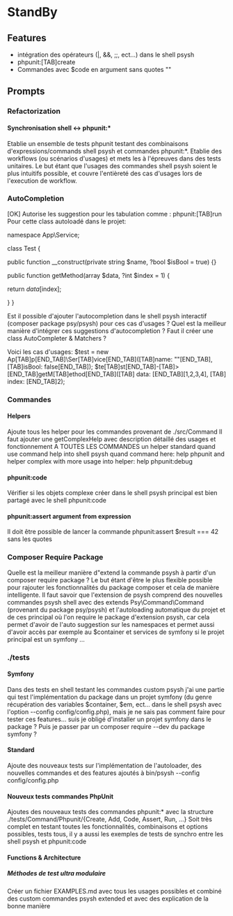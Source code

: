# StandBy
## Features
- intégration des opérateurs (|, &&, ;;, ect...) dans le shell psysh
- phpunit:[TAB]create
- Commandes avec $code en argument sans quotes ""
## Prompts
### Refactorization
#### Synchronisation shell <-> phpunit:*
Etablie un ensemble de tests phpunit testant des combinaisons d'expressions/commands shell psysh et commandes phpunit:*. Etablie des workflows (ou scénarios d'usages) et mets les à l'épreuves dans des tests unitaires. Le but étant que l'usages des commandes shell psysh soient le plus intuitifs possible, et couvre l'entièreté des cas d'usages lors de l'execution de workflow.
### AutoCompletion
[OK] Autorise les suggestion pour les tabulation comme : phpunit:[TAB]run
Pour cette class autoloadé dans le projet:

namespace App\Service;

class Test {

public function __construct(private string $name, ?bool $isBool = true) {}

public function getMethod(array $data, ?int $index = 1) {

return $data[$index];

 }
}

Est il possible d'ajouter l'autocompletion dans le shell psysh interactif (composer package psy/psysh) pour ces cas d'usages ? Quel est la meilleur manière d'intégrer ces suggestions d'autocompletion ? Faut il créer une class AutoCompleter & Matchers ?

Voici les cas d'usages:
$test = new Ap[TAB]p[END_TAB]\Ser[TAB]vice[END_TAB]([TAB]name: ""[END_TAB], [TAB]isBool: false[END_TAB]);
$te[TAB]st[END_TAB]-[TAB]>[END_TAB]getM[TAB]ethod[END_TAB]([TAB] data: [END_TAB][1,2,3,4], [TAB] index: [END_TAB]2);
### Commandes
#### Helpers
Ajoute tous les helper pour les commandes provenant de ./src/Command
Il faut ajouter une getComplexHelp avec description détaillé des usages et fonctionnement A TOUTES LES COMMANDES
un helper standard quand use command help into shell psysh quand command here: help phpunit
and helper complex with more usage into helper: help phpunit:debug 
#### phpunit:code
Vérifier si les objets complexe créer dans le shell psysh principal est bien partagé avec le shell phpunit:code
#### phpunit:assert argument from expression
Il doit être possible de lancer la commande phpunit:assert $result === 42 sans les quotes
### Composer Require Package
Quelle est la meilleur manière d"extend la commande psysh à partir d'un composer require package ? Le but étant d'être le plus flexible possible pour rajouter les fonctionnalités du package composer et cela de manière intelligente. Il faut savoir que l'extension de psysh comprend des nouvelles commandes psysh shell avec des extends Psy\Command\Command (provenant du package psy/psysh) et l'autoloading automatique du projet et de ces principal où l'on require le package d'extension psysh, car cela permet d'avoir de l'auto suggestion sur les namespaces et permet aussi d'avoir accès par exemple au $container et services de symfony si le projet principal est un symfony ...
### ./tests
#### Symfony
Dans des tests en shell testant les commandes custom psysh j'ai une partie qui test l'implémentation du package dans un projet symfony (du genre récupération des variables $container, $em, ect... dans le shell psysh avec l'option --config config/config.php), mais je ne sais pas comment faire pour tester ces features... suis je obligé d'installer un projet symfony dans le package ? Puis je passer par un composer require --dev du package symfony ?
#### Standard
Ajoute des nouveaux tests sur l'implémentation de l'autoloader, des nouvelles commandes et des features ajoutés à bin/psysh --config config/config.php
#### Nouveux tests commandes PhpUnit
Ajoutes des nouveaux tests des commandes phpunit:* avec la structure ./tests/Command/Phpunit/{Create, Add, Code, Assert, Run, ...}
Soit très complet en testant toutes les fonctionnalités, combinaisons et options possibles, tests tous, il y a aussi les exemples de tests de synchro entre les shell psysh et phpunit:code
#### Functions & Architecture
##### Méthodes de test ultra modulaire

Créer un fichier EXAMPLES.md avec tous les usages possibles et combiné des custom commandes psysh extended et avec des explication de la bonne manière